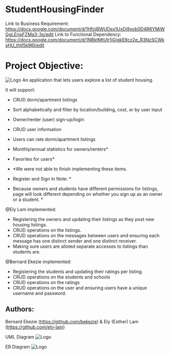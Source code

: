 # StudentHousingFinder
Link to Business Requirement: https://docs.google.com/document/d/1HfzjBWUDes1UxDi9yob0D4R6YMiWGgLErjpFZMa3-3s/edit
Link to Functional Dependency: https://docs.google.com/document/d/1NBktMtUlr1iGigkE8cz2e_R3NzSCWksHU_thtI5k96I/edit
# Project Objective:
![Logo](screenshots/SH.png)
An application that lets users explore a list of student housing.

It will support:
* CRUD dorm/apartment listings
* Sort alphabetically and filter by location/building, cost, or by user input
* Owner/renter (user) sign-up/login 
* CRUD user information
* Users can rate dorm/apartment listings
* Monthly/annual statistics for owners/renters*
* Favorites for users*
* *We were not able to finish implementing these items.

* Register and Sign In Note: *
* Because owners and students have different permissions for listings, page will look different depending on whether you sign up as an owner or a student. *

@Ely Lam implemented:
* Registering the owners and updating their listings as they post new housing listings.
* CRUD operations on the listings.
* CRUD operations on the messages between users and ensuring each message has one distinct sender and one distinct receiver.
* Making sure users are alloted separate accesses to listings than students are.

@Bernard Ekezie implemented:
* Registering the students and updating their ratings per listing.
* CRUD operations on the students and schools
* CRUD operations on the ratings
* CRUD operations on the user and ensuring users have a unique username and password.

## Authors:
Bernard Ekezie (https://github.com/bekezie) & Ely (Esther) Lam (https://github.com/ely-lam)

UML Diagram
![Logo](screenshots/Project1_UML.png)

ER Diagram
![Logo](screenshots/Project1_ERD.png)
